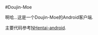 #Doujin-Moe

啊哈...这是一个Doujin-Moe的Android客户端.

主要代码参考[NHentai-android](https://github.com/fython/NHentai-android).

